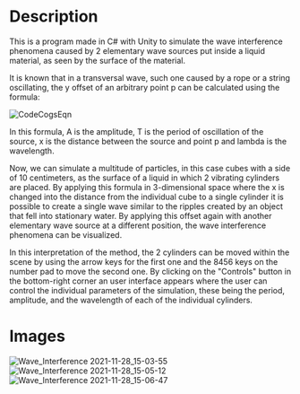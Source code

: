 # Description

This is a program made in C# with Unity to simulate the wave interference phenomena caused by 2 elementary wave sources put inside a liquid material, as seen by the surface of the material.

It is known that in a transversal wave, such one caused by a rope or a string oscillating, the y offset of an arbitrary point p can be calculated using the formula:

![CodeCogsEqn](https://user-images.githubusercontent.com/30901594/143768619-a646a046-34be-4e1f-b6e8-fbfcb98d8f1c.png)

In this formula, A is the amplitude, T is the period of oscillation of the source, x is the distance between the source and point p and lambda is the wavelength.

Now, we can simulate a multitude of particles, in this case cubes with a side of 10 centimeters, as the surface of a liquid in which 2 vibrating cylinders are placed.
By applying this formula in 3-dimensional space where the x is changed into the distance from the individual cube to a single cylinder it is possible to create a single wave similar to the ripples created by an object that fell into stationary water. By applying this offset again with another elementary wave source at a different position, the wave interference phenomena can be visualized.

In this interpretation of the method, the 2 cylinders can be moved within the scene by using the arrow keys for the first one and the 8456 keys on the number pad to move the second one. By clicking on the "Controls" button in the bottom-right corner an user interface appears where the user can control the individual parameters of the simulation, these being the period, amplitude, and the wavelength of each of the individual cylinders.

# Images
![Wave_Interference 2021-11-28_15-03-55](https://user-images.githubusercontent.com/30901594/143768981-ab529c1c-3e03-436c-a0ef-c26dafdc46dc.png)
![Wave_Interference 2021-11-28_15-05-12](https://user-images.githubusercontent.com/30901594/143769010-129a576c-bca6-49aa-8334-78651b2af508.png)
![Wave_Interference 2021-11-28_15-06-47](https://user-images.githubusercontent.com/30901594/143769072-08192e79-1302-45a8-917f-3fafc1504d45.png)
